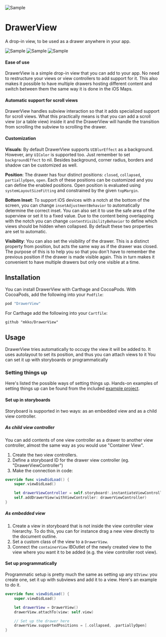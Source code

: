 ![Sample](https://raw.githubusercontent.com/mkko/DrawerView/master/Resources/icon.png)

# DrawerView

A drop-in view, to be used as a drawer anywhere in your app.

![Sample](https://raw.githubusercontent.com/mkko/DrawerView/master/Resources/search_sample.gif)
![Sample](https://raw.githubusercontent.com/mkko/DrawerView/master/Resources/dark_sample.gif)
![Sample](https://raw.githubusercontent.com/mkko/DrawerView/master/Resources/toolbar_sample.gif)

#### Ease of use

DrawerView is a simple drop-in view that you can add to your app. No need to restructure your views or view controllers to add support for it. This also makes it possible to have multiple drawers hosting different content and switch between them the same way it is done in the iOS Maps.

#### Automatic support for scroll views

DrawerView handles subview interaction so that it adds specialized support for scroll views. What this practically means is that you can add a scroll view (or a table view) inside it and the DrawerView will handle the transition from scrolling the subview to scrolling the drawer.

#### Customization

**Visuals**: By default DrawerView supports `UIBlurEffect` as a background. However, any `UIColor` is supported too. Just remember to set `backgroundEffect` to nil. Besides background, corner radius, borders and shadow can be customized as well.

**Position**: The drawer has four distinct positions: `closed`, `collapsed`, `partiallyOpen`, `open`. Each of these positions can be customized and you can define the enabled positions. Open position is evaluated using `systemLayoutSizeFitting` and constrained by the given `topMargin`. 

**Bottom Inset**: To support iOS devices with a notch at the bottom of the screen, you can change `insetAdjustmentBehavior` to automatically determine the correct inset. You can also set it to use the safe area of the superview or set it to a fixed value. Due to the content being overlapping with the notch you can change `contentVisibilityBehavior` to define which views should be hidden when collapsed. By default these two properties are set to automatic.

**Visibility**: You can also set the visibility of the drawer. This is a distinct property from position, but acts the same way as if the drawer was closed. The purpose of this is to help you so that you don't have to remember the previous position if the drawer is made visible again. This in turn makes it convenient to have multiple drawers but only one visible at a time.


## Installation

You can install DrawerView with Carthage and CocoaPods. With CocoaPods, add the following into your `Podfile`:

```ruby
pod "DrawerView"
```

For Carthage add the following into your `Cartfile`:

```
github "mkko/DrawerView"
```


## Usage

DrawerView tries automatically to occupy the view it will be added to. It uses autolayout to set its position, and thus you can attach views to it You can set it up with storyboards or programmatically

### Setting things up

Here's listed the possible ways of setting things up. Hands-on examples of setting things up can be found from the included [example project](./Example).


#### Set up in storyboards

Storyboard is supported in two ways: as an embedded view and as a child view controller.

##### As child view controller

You can add contents of one view controller as a drawer to another view controller, almost the same way as you would use "Container View".

1. Create the two view controllers.
2. Define a storyboard ID for the drawer view controller (eg. "DrawerViewController")
3. Make the connection in code:

```swift
override func viewDidLoad() {
    super.viewDidLoad()

    let drawerViewController = self.storyboard!.instantiateViewController(withIdentifier: "DrawerViewController")
    self.addDrawerView(withViewController: drawerViewController)
}
```

##### As embedded view

1. Create a view in storyboard that is not inside the view controller view hierarchy. To do this, you can for instance drag a new view directly to the document outline.
2. Set a custom class of the view to a `DrawerView`.
4. Connect the `containerView` IBOutlet of the newly created view to the view where you want it to be added (e.g. the view controller root view).


#### Set up programmatically

Programmatic setup is pretty much the same as setting up any `UIView`: you create one, set it up with subviews and add it to a view. Here's an example to do it.

```swift
override func viewDidLoad() {
    super.viewDidLoad()

    let drawerView = DrawerView()
    drawerView.attachTo(view: self.view)

    // Set up the drawer here
    drawerView.supportedPositions = [.collapsed, .partiallyOpen]
}
```
